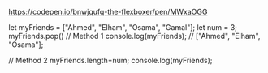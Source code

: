 https://codepen.io/bnwjqufq-the-flexboxer/pen/MWxaOGG



let myFriends = ["Ahmed", "Elham", "Osama", "Gamal"];
let num = 3;
myFriends.pop()
// Method 1
console.log(myFriends); // ["Ahmed", "Elham", "Osama"];

// Method 2
myFriends.length=num;
console.log(myFriends);
